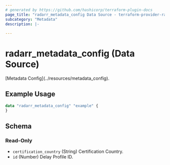 ```yaml
---
# generated by https://github.com/hashicorp/terraform-plugin-docs
page_title: "radarr_metadata_config Data Source - terraform-provider-radarr"
subcategory: "Metadata"
description: |-
  
---
```


# radarr_metadata_config (Data Source)

<!-- subcategory:Metadata -->[Metadata Config](../resources/metadata_config).

## Example Usage

```terraform
data "radarr_metadata_config" "example" {
}
```

<!-- schema generated by tfplugindocs -->
## Schema

### Read-Only

- `certification_country` (String) Certification Country.
- `id` (Number) Delay Profile ID.
